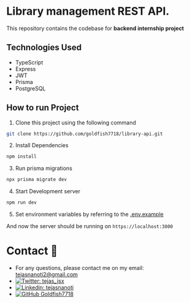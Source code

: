# Library management REST API.

This repository contains the codebase for **backend internship project**

## Technologies Used

- TypeScript
- Express
- JWT
- Prisma
- PostgreSQL

## How to run Project

1. Clone this project using the following command

```bash
git clone https://github.com/goldfish7718/library-api.git
```

2. Install Dependencies

```bash
npm install
```

3. Run prisma migrations
```bash
npx prisma migrate dev
```

4. Start Development server

```bash
npm run dev
```

5. Set environment variables by referring to the [.env.example](.env.example)

And now the server should be running on `https://localhost:3000`

# Contact 🔗

- For any questions, please contact me on my email: [tejasnanoti2@gmail.com](mailto:tejasnanoti2@gmail.com)
- [![Twitter: tejas_jsx](https://img.shields.io/twitter/follow/tejas_jsx?style=social)](https://twitter.com/tejas_jsx)
- [![Linkedin: tejasnanoti](https://img.shields.io/badge/-tejasnanoti-blue?style=flat-square&logo=Linkedin&logoColor=white&link=https://www.linkedin.com/in/tejas-nanoti-23965823b/)](https://www.linkedin.com/in/tejas-nanoti-23965823b/)
- [![GitHub Goldfish7718](https://img.shields.io/github/followers/Goldfish7718?label=follow&style=social)](https://github.com/Goldfish7718)
